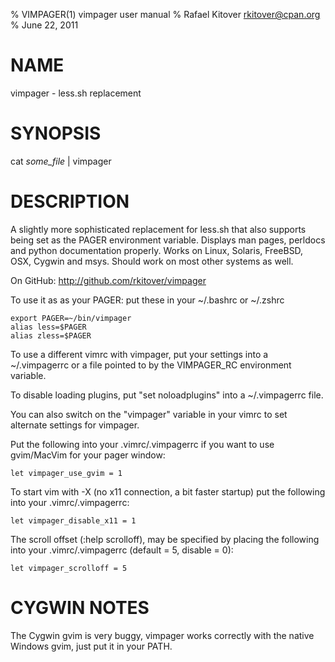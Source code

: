 % VIMPAGER(1) vimpager user manual
% Rafael Kitover <rkitover@cpan.org>
% June 22, 2011

# NAME

vimpager - less.sh replacement

# SYNOPSIS

cat *some_file* | vimpager

# DESCRIPTION
A slightly more sophisticated replacement for less.sh that also supports being
set as the PAGER environment variable. Displays man pages, perldocs and python
documentation properly. Works on Linux, Solaris, FreeBSD, OSX,
Cygwin and msys. Should work on most other systems as well.

On GitHub: <http://github.com/rkitover/vimpager>

To use it as as your PAGER:
put these in your ~/.bashrc or ~/.zshrc

    export PAGER=~/bin/vimpager
    alias less=$PAGER
    alias zless=$PAGER

To use a different vimrc with vimpager, put your settings into a ~/.vimpagerrc
or a file pointed to by the VIMPAGER_RC environment variable.

To disable loading plugins, put "set noloadplugins" into a ~/.vimpagerrc
file.

You can also switch on the "vimpager" variable in your vimrc to set alternate
settings for vimpager.

Put the following into your .vimrc/.vimpagerrc if you want to use gvim/MacVim
for your pager window:

    let vimpager_use_gvim = 1

To start vim with -X (no x11 connection, a bit faster startup) put the following
into your .vimrc/.vimpagerrc:

    let vimpager_disable_x11 = 1

The scroll offset (:help scrolloff), may be specified by placing the 
following into your .vimrc/.vimpagerrc (default = 5, disable = 0):

	let vimpager_scrolloff = 5

# CYGWIN NOTES
The Cygwin gvim is very buggy, vimpager works correctly with the native
Windows gvim, just put it in your PATH.

